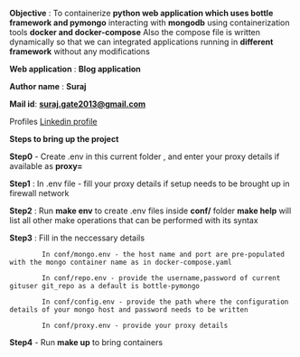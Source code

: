 **Objective** : To containerize **python web application which uses bottle framework and pymongo** interacting with **mongodb** using containerization tools **docker and docker-compose**
Also the compose file is written dynamically so that we can integrated applications running in **different framework** without any modifications

**Web application** : **Blog application**

**Author name** : **Suraj**

**Mail id**: **suraj.gate2013@gmail.com**

Profiles [Linkedin profile](https://www.linkedin.com/in/suraj-s-8a2a4459/)

**Steps to bring up the project**

**Step0** - Create .env in this current folder , and enter your proxy details if available as
            **proxy=**

**Step1** : In .env file - fill your proxy details if setup needs to be brought up in firewall network

**Step2** : Run **make env** to create .env files inside **conf/** folder 
            **make help** will list all other make operations that can be performed with its syntax
            
**Step3** : Fill in the neccessary details

            In conf/mongo.env - the host name and port are pre-populated with the mongo container name as in docker-compose.yaml
            
            In conf/repo.env - provide the username,password of current gituser git_repo as a default is bottle-pymongo
                                   
            In conf/config.env - provide the path where the configuration details of your mongo host and password needs to be written
            
            In conf/proxy.env - provide your proxy details
            
**Step4** - Run **make up** to bring containers            

